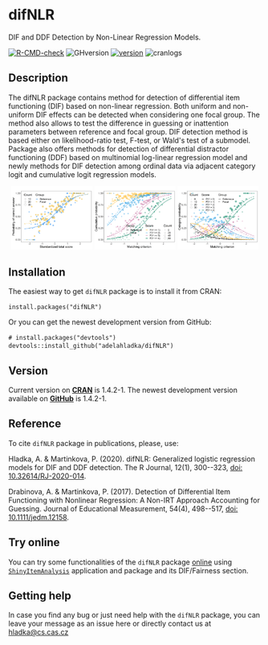 # difNLR
DIF and DDF Detection by Non-Linear Regression Models.

[![R-CMD-check](https://github.com/adelahladka/difNLR/workflows/R-CMD-check/badge.svg)](https://github.com/adelahladka/difNLR/actions)
![GHversion](https://img.shields.io/github/release/adelahladka/difNLR.svg)
[![version](https://www.r-pkg.org/badges/version/difNLR)](https://CRAN.R-project.org/package=difNLR)
![cranlogs](https://cranlogs.r-pkg.org/badges/difNLR)

## Description
The difNLR package contains method for detection of differential item
functioning (DIF) based on non-linear regression. Both uniform and non-uniform
DIF effects can be detected when considering one focal group. The method also
allows to test the difference in guessing or inattention parameters between
reference and focal group. DIF detection method is based either on
likelihood-ratio test, F-test, or Wald's test of a submodel. Package also offers
methods for detection of differential distractor functioning (DDF) based on
multinomial log-linear regression model and newly methods for DIF detection
among ordinal data via adjacent category logit and cumulative logit regression
models.

<p align="center">
  <img src="inst/DIF_NLR.png" width=32%/> 
  <img src="inst/DDF_CLRM_cumulative.png" width=32%/> 
  <img src="inst/DDF_CLRM_category.png" width=32%/> 
</p>


## Installation
The easiest way to get `difNLR` package is to install it from CRAN:
```
install.packages("difNLR")
```
Or you can get the newest development version from GitHub:
```
# install.packages("devtools")
devtools::install_github("adelahladka/difNLR")
```
## Version
Current version on [**CRAN**](https://CRAN.R-project.org/package=difNLR) is
1.4.2-1. The newest development version available on
[**GitHub**](https://github.com/adelahladka/difNLR) is 1.4.2-1.

## Reference
To cite `difNLR` package in publications, please, use:

  Hladka, A. & Martinkova, P. (2020). difNLR: Generalized logistic regression models for DIF and DDF detection. 
  The R Journal, 12(1), 300--323, [doi: 10.32614/RJ-2020-014](https://doi.org/10.32614/RJ-2020-014).

  Drabinova, A. & Martinkova, P. (2017). Detection of Differential Item Functioning with
  Nonlinear Regression: A Non-IRT Approach Accounting for Guessing. Journal of
  Educational Measurement, 54(4), 498--517, [doi: 10.1111/jedm.12158](https://doi.org/10.1111/jedm.12158).
  
## Try online
You can try some functionalities of the `difNLR` package
[online](https://shiny.cs.cas.cz/ShinyItemAnalysis/) using
[`ShinyItemAnalysis`](https://github.com/patriciamar/ShinyItemAnalysis)
application and package and its DIF/Fairness section.
  
## Getting help
In case you find any bug or just need help with the `difNLR` package, you can leave
your message as an issue here or directly contact us at hladka@cs.cas.cz
